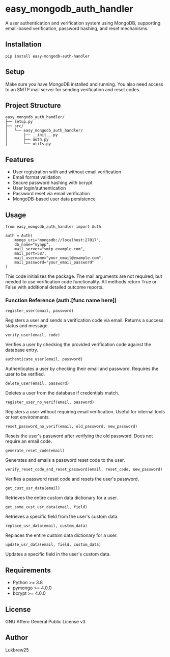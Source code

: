 # easy_mongodb_auth_handler

A user authentication and verification system using MongoDB, supporting email-based verification, password hashing, and reset mechanisms.

## Installation

```
pip install easy-mongodb-auth-handler
```

## Setup

Make sure you have MongoDB installed and running. You also need access to an SMTP mail server for sending verification and reset codes.

## Project Structure

```
easy_mongodb_auth_handler/
├── setup.py
├── src/
│   └── easy_mongodb_auth_handler/
│       ├── __init__.py
│       ├── auth.py
│       └── utils.py
```

## Features

- User registration with and without email verification
- Email format validation
- Secure password hashing with bcrypt
- User login/authentication
- Password reset via email verification
- MongoDB-based user data persistence

## Usage

```
from easy_mongodb_auth_handler import Auth

auth = Auth(
    mongo_uri="mongodb://localhost:27017",
    db_name="myapp",
    mail_server="smtp.example.com",
    mail_port=587,
    mail_username="your_email@example.com",
    mail_password="your_email_password"
)
```
This code initializes the package. The mail arguments are not required, but needed to use verification code functionality. All methods return True or False with additional detailed outcome reports.

### Function Reference (auth.[func name here])
```
register_user(email, password)
```
Registers a user and sends a verification code via email. Returns a success status and message.

```
verify_user(email, code)
```
Verifies a user by checking the provided verification code against the database entry.

```
authenticate_user(email, password)
```
Authenticates a user by checking their email and password. Requires the user to be verified.

```
delete_user(email, password) 
```
Deletes a user from the database if credentials match.

```
register_user_no_verif(email, password)  
```
Registers a user without requiring email verification. Useful for internal tools or test environments.

```
reset_password_no_verif(email, old_password, new_password)
```
Resets the user's password after verifying the old password. Does not require an email code.

```
generate_reset_code(email)
```
Generates and emails a password reset code to the user.

```
verify_reset_code_and_reset_password(email, reset_code, new_password)  
```
Verifies a password reset code and resets the user's password.

```
get_cust_usr_data(email)
```
Retrieves the entire custom data dictionary for a user.

```
get_some_cust_usr_data(email, field)
```
Retrieves a specific field from the user's custom data.

```
replace_usr_data(email, custom_data)
```
Replaces the entire custom data dictionary for a user.

```
update_usr_data(email, field, custom_data)
```
Updates a specific field in the user's custom data.

## Requirements

- Python >= 3.8
- pymongo >= 4.0.0
- bcrypt >= 4.0.0

## License

GNU Affero General Public License v3

## Author

Lukbrew25
